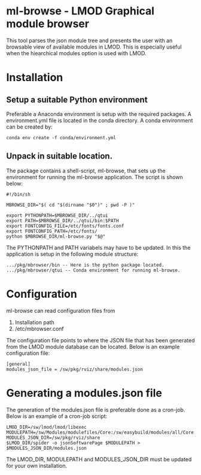 # ml-browse - LMOD Graphical module browser

This tool parses the json module tree and presents the user with an browsable view of available modules in LMOD. This is especially useful when the hiearchical modules option is used with LMOD.

# Installation

## Setup a suitable Python environment

Preferable a Anaconda environment is setup with the required packages. A environment.yml file is located in the conda directory. A conda environment can be created by:

    conda env create -f conda/environment.yml

## Unpack in suitable location. 

The package contains a shell-script, ml-browse, that sets up the environment for running the ml-browse application. The script is shown below:

    #!/bin/sh 

    MBROWSE_DIR="$( cd "$(dirname "$0")" ; pwd -P )"

    export PYTHONPATH=$MBROWSE_DIR/../qtui
    export PATH=$MBROWSE_DIR/../qtui/bin:$PATH
    export FONTCONFIG_FILE=/etc/fonts/fonts.conf
    export FONTCONFIG_PATH=/etc/fonts/
    python $MBROWSE_DIR/ml-browse.py "$@"

The PYTHONPATH and PATH variabels may have to be updated. In this the application is setup in the following module structure:

    .../pkg/mbrowser/bin -- Here is the python package located.
    .../pkg/mbrowser/qtui -- Conda environment for running ml-browse.

# Configuration

ml-browse can read configuration files from 

1. Installation path
2. /etc/mbrowser.conf

The configuration file points to where the JSON file that has been generated from the LMOD module database can be located. Below is an example configuration file:

    [general]
    modules_json_file = /sw/pkg/rviz/share/modules.json

# Generating a modules.json file

The generation of the modules.json file is preferable done as a cron-job. Below is an example of a cron-job script:

    LMOD_DIR=/sw/lmod/lmod/libexec
    MODULEPATH=/sw/Modules/modulefiles/Core:/sw/easybuild/modules/all/Core:/sw/lpkg/Linux:/sw/lpkg/Core:/sw/lmod/lmod/modulefiles/Core
    MODULES_JSON_DIR=/sw/pkg/rviz/share
    $LMOD_DIR/spider -o jsonSoftwarePage $MODULEPATH > $MODULES_JSON_DIR/modules.json

The LMOD_DIR, MODULEPATH and MODULES_JSON_DIR must be updated for your own installation.

